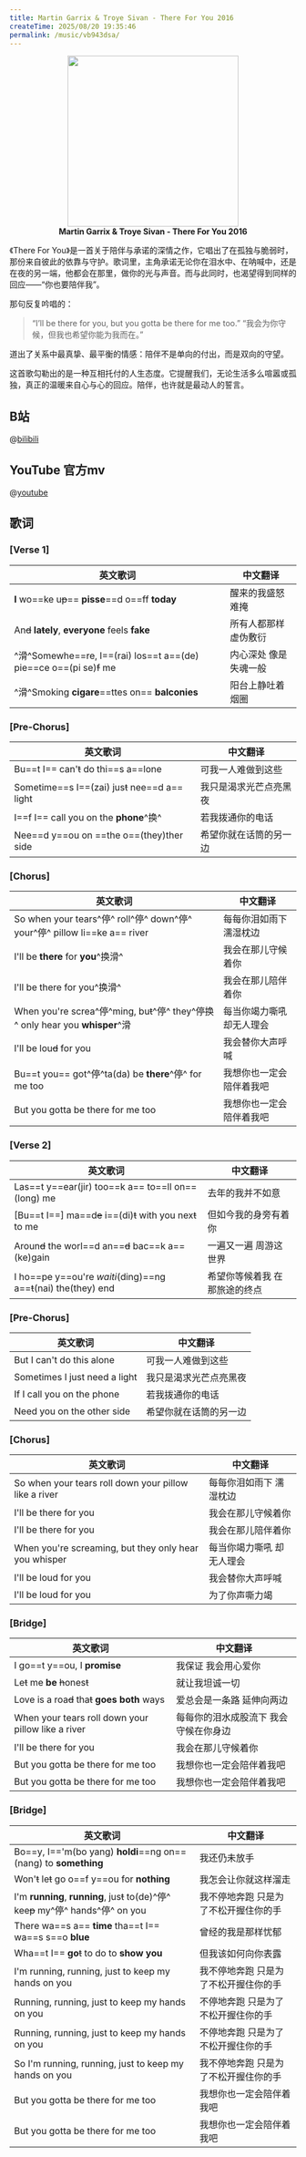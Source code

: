 ```yaml
---
title: Martin Garrix & Troye Sivan - There For You 2016
createTime: 2025/08/20 19:35:46
permalink: /music/vb943dsa/
---
```



<p align="center">
  <img src="https://img2.baidu.com/it/u=1973928528,2640589103&fm=253&fmt=auto&app=120&f=JPEG?w=667&h=500" width="300"><br>
  <b>Martin Garrix & Troye Sivan - There For You 2016</b>
</p>

《There For You》是一首关于陪伴与承诺的深情之作，它唱出了在孤独与脆弱时，那份来自彼此的依靠与守护。歌词里，主角承诺无论你在泪水中、在呐喊中，还是在夜的另一端，他都会在那里，做你的光与声音。而与此同时，也渴望得到同样的回应——“你也要陪伴我”。

那句反复吟唱的：

>“I’ll be there for you, but you gotta be there for me too.”
>“我会为你守候，但我也希望你能为我而在。”

道出了关系中最真挚、最平衡的情感：陪伴不是单向的付出，而是双向的守望。

这首歌勾勒出的是一种互相托付的人生态度。它提醒我们，无论生活多么喧嚣或孤独，真正的温暖来自心与心的回应。陪伴，也许就是最动人的誓言。


## B站

@[bilibili](BV15P411S78p)

## YouTube 官方mv

@[youtube](pNNMr5glICM)


## 歌词

### [Verse 1]

| 英文歌词 | 中文翻译 |
|----------|----------|
| **I** wo==ke u~~p~~== **pisse**==d o==ff **today** | 醒来的我盛怒难掩 |
| An~~d~~ **la~~t~~ely**, **everyone** feels **fake** | 所有人都那样虚伪敷衍 |
| ^滑^Somewhe==re, I==(rai) los==t a==(de) pie==ce o==(pi se)~~f~~ me | 内心深处 像是失魂一般 |
| ^滑^Smoking **cigare**==ttes on== **balconies** | 阳台上静吐着烟圈 |


### [Pre-Chorus]
| 英文歌词 | 中文翻译 |
|----------|----------|
| Bu==t I== can'~~t~~ do thi==s a==lone | 可我一人难做到这些 |
| Sometime==s I==(zai) jus~~t~~ nee==d a== light | 我只是渴求光芒点亮黑夜 |
| I==f I== call you on the **phone**^换^ | 若我拨通你的电话 |
| Nee==d y==ou on ==the o==(they)ther side | 希望你就在话筒的另一边 |

### [Chorus]
| 英文歌词 | 中文翻译 |
|----------|----------|
| So when your tears^停^ roll^停^ down^停^ your^停^ pillow li==ke a== river | 每每你泪如雨下 濡湿枕边 |
| I'll be **there** for **you**^换滑^ | 我会在那儿守候着你 |
| I'll be there for you^换滑^ | 我会在那儿陪伴着你 |
| When you're screa^停^ming, bu~~t~~^停^ they^停换^ only hear you **whisper**^滑 | 每当你竭力嘶吼 却无人理会 |
| I'll be lou~~d~~ for you | 我会替你大声呼喊 |
| Bu==t you== got^停^ta(da) be **there**^停^ for me too | 我想你也一定会陪伴着我吧 |
| But you gotta be there for me too | 我想你也一定会陪伴着我吧 |


### [Verse 2]
| 英文歌词 | 中文翻译 |
|----------|----------|
| Las==t y==ear(jir) too==k a== to==ll on==(long) me | 去年的我并不如意 |
| [Bu==t I==] ma==d~~e~~ i==(di)~~t~~ with you nex~~t~~ to me | 但如今我的身旁有着你 |
| Aroun~~d~~ the worl==d an==~~d~~ bac==k a==(ke)gain | 一遍又一遍 周游这世界 |
| I ho==pe y==ou're *waiti*(ding)==ng a==~~t~~(nai) the(they) end | 希望你等候着我 在那旅途的终点 |

### [Pre-Chorus]
| 英文歌词 | 中文翻译 |
|----------|----------|
| But I can't do this alone | 可我一人难做到这些 |
| Sometimes I just need a light | 我只是渴求光芒点亮黑夜 |
| If I call you on the phone | 若我拨通你的电话 |
| Need you on the other side | 希望你就在话筒的另一边 |

### [Chorus]
| 英文歌词 | 中文翻译 |
|----------|----------|
| So when your tears roll down your pillow like a river | 每每你泪如雨下 濡湿枕边 |
| I'll be there for you | 我会在那儿守候着你 |
| I'll be there for you | 我会在那儿陪伴着你 |
| When you're screaming, but they only hear you whisper | 每当你竭力嘶吼 却无人理会 |
| I'll be loud for you | 我会替你大声呼喊 |
| I'll be loud for you | 为了你声嘶力竭 |

### [Bridge]
| 英文歌词 | 中文翻译 |
|----------|----------|
| I go==t y==ou, I **promise** | 我保证 我会用心爱你 |
| Le~~t~~ me **be** ~~h~~ones~~t~~ | 就让我坦诚一切 |
| Love is a roa~~d~~ tha~~t~~ **goes** **both** ways | 爱总会是一条路 延伸向两边 |
| When your tears roll down your pillow like a river | 每每你的泪水成股流下 我会守候在你身边 |
| I'll be there for you | 我会在那儿守候着你 |
| But you gotta be there for me too | 我想你也一定会陪伴着我吧 |
| But you gotta be there for me too | 我想你也一定会陪伴着我吧 |

### [Bridge]
| 英文歌词 | 中文翻译 |
|----------|----------|
| Bo==y, I=='m(bo yang) **holdi**==ng on==(nang) to **something** | 我还仍未放手 |
| Won'~~t~~ le~~t~~ go o==f y==ou for **nothing** | 我怎会让你就这样溜走 |
| I'm **running**, **running**, jus~~t~~ to(de)^停^ kee~~p~~ my^停^ hands^停^ on you | 我不停地奔跑 只是为了不松开握住你的手 |
| There wa==s a== **time** tha==t I== wa==s s==o **blue** | 曾经的我是那样忧郁 |
| Wha==t I== **go**~~t~~ to do to **show you** | 但我该如何向你表露 |
| I'm running, running, just to keep my hands on you | 我不停地奔跑 只是为了不松开握住你的手 |
| Running, running, just to keep my hands on you | 不停地奔跑 只是为了不松开握住你的手 |
| Running, running, just to keep my hands on you | 不停地奔跑 只是为了不松开握住你的手 |
| So I'm running, running, just to keep my hands on you | 我不停地奔跑 只是为了不松开握住你的手 |
| But you gotta be there for me too | 我想你也一定会陪伴着我吧 |
| But you gotta be there for me too | 我想你也一定会陪伴着我吧 |

